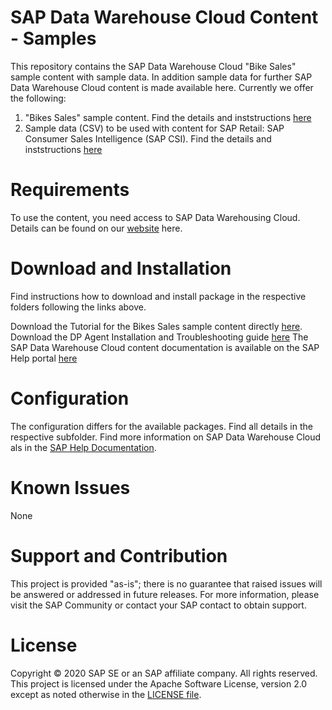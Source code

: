 # SAP Data Warehouse Cloud Content - Samples
This repository contains the SAP Data Warehouse Cloud "Bike Sales" sample content with sample data. In addition sample data for further SAP Data Warehouse Cloud content is made available here.
Currently we offer the following:
1. "Bikes Sales" sample content. Find the details and inststructions [here](https://github.com/SAP-samples/data-warehouse-cloud-content/tree/master/Sample_Bikes_Sales_content/BIKE_SAMPLE_README.md)
2. Sample data (CSV) to be used with content for SAP Retail: SAP Consumer Sales Intelligence (SAP CSI). Find the details and inststructions [here](https://github.com/SAP-samples/data-warehouse-cloud-content/tree/master/SAP_Retail_content_for_SAP_CSI/RT_CSI_README.md)

# Requirements
To use the content, you need access to SAP Data Warehousing Cloud. Details can be found on our [website](https://www.sapdatawarehouse.cloud) here.

# Download and Installation
Find instructions how to download and install package in the respective folders following the links above.

Download the Tutorial for the Bikes Sales sample content directly [here](https://github.com/SAP-samples/data-warehouse-cloud-content/blob/master/SAP%20Data%20Warehouse%20Cloud%20Content%20-%20Tutorial.pdf).  
Download the DP Agent Installation and Troubleshooting guide [here](https://github.com/SAP-samples/data-warehouse-cloud-content/blob/master/SAP%20Data%20Warehouse%20Cloud%20-%20DP%20Agent%20Installation%20V2.pdf)
The SAP Data Warehouse Cloud content documentation is available on the SAP Help portal [here](https://help.sap.com/doc/4b618244ad5f4fbb8423d08996f8b891/cloud/en-US/SAP_Data_Warehouse_Cloud_Content.pdf)

# Configuration
The configuration differs for the available packages. Find all details in the respective subfolder. Find more information on SAP Data Warehouse Cloud als in the [SAP Help Documentation](https://help.sap.com/viewer/product/SAP_DATA_WAREHOUSE_CLOUD/).
# Known Issues
None
# Support and Contribution
This project is provided "as-is"; there is no guarantee that raised issues will be answered or addressed in future releases.
For more information, please visit the SAP Community or contact your SAP contact to obtain support.

# License
Copyright © 2020 SAP SE or an SAP affiliate company. All rights reserved. This project is licensed under the Apache Software License, version 2.0 except as noted otherwise in the [LICENSE file](/LICENSE).
